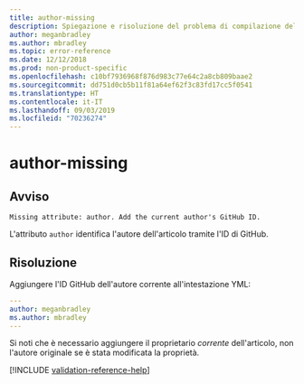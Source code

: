 ```yaml
---
title: author-missing
description: Spiegazione e risoluzione del problema di compilazione della documentazione author-missing.
author: meganbradley
ms.author: mbradley
ms.topic: error-reference
ms.date: 12/12/2018
ms.prod: non-product-specific
ms.openlocfilehash: c10bf7936968f876d983c77e64c2a8cb809baae2
ms.sourcegitcommit: dd751d0cb5b11f81a64ef62f3c83fd17cc5f0541
ms.translationtype: HT
ms.contentlocale: it-IT
ms.lasthandoff: 09/03/2019
ms.locfileid: "70236274"
---
```

# <a name="author-missing"></a>author-missing

## <a name="warning"></a>Avviso

`Missing attribute: author. Add the current author's GitHub ID.`

L'attributo `author` identifica l'autore dell'articolo tramite l'ID di GitHub. 

## <a name="resolution"></a>Risoluzione

Aggiungere l'ID GitHub dell'autore corrente all'intestazione YML:

```yml
---
author: meganbradley
ms.author: mbradley
---
```

Si noti che è necessario aggiungere il proprietario *corrente* dell'articolo, non l'autore originale se è stata modificata la proprietà.

<!--make sure to add this file to your includes folder and verify the path-->
[!INCLUDE [validation-reference-help](includes/validation-reference-help.md)]
